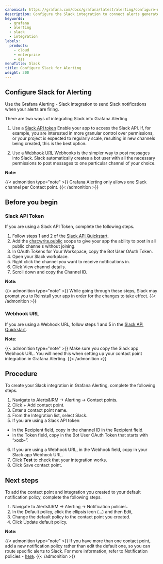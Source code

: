 ```yaml
---
canonical: https://grafana.com/docs/grafana/latest/alerting/configure-notifications/manage-contact-points/integrations/configure-slack/
description: Configure the Slack integration to connect alerts generated by Grafana Alerting 
keywords:
  - grafana
  - alerting
  - slack
  - integration
labels:
  products:
    - cloud
    - enterprise
    - oss
menuTitle: Slack
title: Configure Slack for Alerting
weight: 300
---
```


## Configure Slack for Alerting

Use the Grafana Alerting - Slack integration to send Slack notifications when your alerts are firing. 

There are two ways of integrating Slack into Grafana Alerting. 
1. Use a [Slack API token](https://api.slack.com/authentication/token-types)
Enable your app to access the Slack API. If, for example, you are interested in more granular control over permissions, or your project is expected to regularly scale, resulting in new channels being created, this is the best option. 

1. Use a [Webhook URL](https://api.slack.com/messaging/webhooks)
Webhooks is the simpler way to post messages into Slack. Slack automatically creates a bot user with all the necessary permissions to post messages to one particular channel of your choice.

**Note:**

{{< admonition type="note" >}}
Grafana Alerting only allows one Slack channel per Contact point.
{{< /admonition >}}



## Before you begin

### Slack API Token 

If you are using a Slack API Token, complete the following steps.

1. Follow steps 1 and 2 of the [Slack API Quickstart](https://api.slack.com/start/quickstart).
1. Add the [chat:write.public](https://api.slack.com/scopes/chat:write.public) scope to give your app the ability to post in all public channels without joining.
1. In OAuth Tokens for Your Workspace, copy the Bot User OAuth Token.
1. Open your Slack workplace.
1. Right click the channel you want to receive notifications in.
1. Click View channel details.
1. Scroll down and copy the Channel ID.

**Note:** 

{{< admonition type="note" >}}
While going through these steps, Slack may prompt you to Reinstall your app in order for the changes to take effect.
{{< /admonition >}}


### Webhook URL

If you are using a Webhook URL, follow steps 1 and 5 in the [Slack API Quickstart](https://api.slack.com/start/quickstart).


**Note:**

{{< admonition type="note" >}}
Make sure you copy the Slack app Webhook URL. You will need this when setting up your contact point integration in Grafana Alerting. 
{{< /admonition >}}

## Procedure

To create your Slack integration in Grafana Alerting, complete the following steps.

1. Navigate to Alerts&IRM ->  Alerting -> Contact points.
1. Click + Add contact point.
1. Enter a contact point name.
1. From the Integration list, select Slack.
1. If you are using a Slack API token:
- In the Recipient field, copy in the channel ID in the Recipient field.
- In the Token field, copy in the Bot User OAuth Token that starts with “xoxb-”.
6. If you are using a Webhook URL, in the Webhook field, copy in your Slack app Webhook URL.
7. Click **Test** to check that your integration works. 
8. Click Save contact point.

## Next steps

To add the contact point and integration you created to your default notification policy, complete the following steps.

1. Navigate to Alerts&IRM -> Alerting -> Notification policies.
1. In the Default policy, click  the ellipsis icon (…) and then Edit,
1. Change the default policy to the contact point you created.
1. Click Update default policy. 

**Note:**

{{< admonition type="note" >}}
If you have more than one contact point, add a new notification policy rather than edit the default one, so you can route specific alerts to Slack. For more information, refer to Notification policies - [here](https://grafana.com/docs/grafana/latest/alerting/alerting-rules/create-notification-policy/#add-new-nested-policy).
{{< /admonition >}}

 
